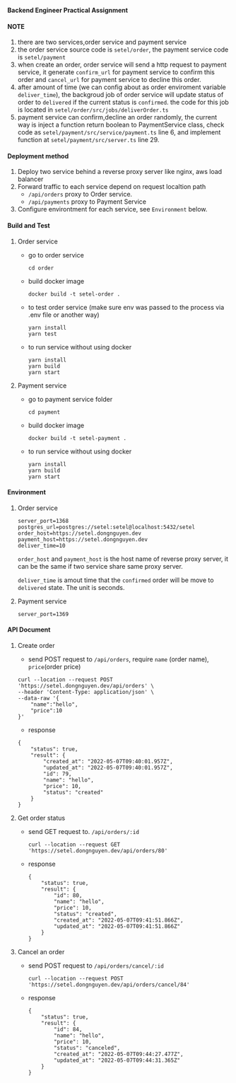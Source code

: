 **Backend Engineer Practical Assignment**

#### NOTE

1. there are two services,order service and payment service
2. the order service source code is `setel/order`, the payment service code is `setel/payment`
3. when create an order, order service will send a http request to payment service, it generate `confirm_url` for payment service to confirm this order and `cancel_url` for payment service to decline this order.
4. after amount of time  (we can config about as order enviroment variable `deliver_time`), the backgroud job of order service will update status of order to `delivered` if the current status is `confirmed`. the code for this job is located in `setel/order/src/jobs/deliverOrder.ts`
5. payment service can confirm,decline an order randomly, the current way is inject a function return boolean to PaymentService class, check code as `setel/payment/src/service/payment.ts` line 6, and implement function at `setel/payment/src/server.ts` line 29.

#### Deployment method

1. Deploy two service behind a reverse proxy server like nginx, aws load balancer
2. Forward traffic to each service depend on request localtion path
   - `/api/orders` proxy to Order service.
   - `/api/payments` proxy to Payment Service 
3. Configure environtment for each service, see `Environment` below.

#### Build and Test

1. Order service

   - go to order service

     ```
     cd order
     ```

   - build docker image

     ```
     docker build -t setel-order .
     ```

   - to test order service (make sure env was passed to the process via .env file or another way)

     ```
     yarn install
     yarn test
     ```

   - to run service without using docker

     ```
     yarn install
     yarn build
     yarn start
     ```

     

2. Payment service

   - go to payment service folder

     ```
     cd payment
     ```

   - build docker image

     ```
     docker build -t setel-payment .
     ```

   - to run service without using docker

     ```
     yarn install
     yarn build
     yarn start
     ```

     

#### Environment

1. Order service

   ```
   server_port=1368
   postgres_url=postgres://setel:setel@localhost:5432/setel
   order_host=https://setel.dongnguyen.dev
   payment_host=https://setel.dongnguyen.dev
   deliver_time=10
   ```

   `order_host` and `payment_host` is the host name of reverse proxy server, it can be the same if two service share same proxy server.

   `deliver_time` is amout time that the `confirmed` order will be move to `delivered` state. The unit is seconds. 

2. Payment service

   ```
   server_port=1369
   ```

   

#### API Document

1. Create order

   - send POST request to `/api/orders`, require `name` (order name), `price`(order price)

   ```
   curl --location --request POST 'https://setel.dongnguyen.dev/api/orders' \
   --header 'Content-Type: application/json' \
   --data-raw '{
       "name":"hello",
       "price":10
   }'
   ```

   - response 

   ```
   {
       "status": true,
       "result": {
           "created_at": "2022-05-07T09:40:01.957Z",
           "updated_at": "2022-05-07T09:40:01.957Z",
           "id": 79,
           "name": "hello",
           "price": 10,
           "status": "created"
       }
   }
   ```

2. Get order status

   - send GET request to. `/api/orders/:id`

     ```
     curl --location --request GET 'https://setel.dongnguyen.dev/api/orders/80'
     ```

   - response

     ```
     {
         "status": true,
         "result": {
             "id": 80,
             "name": "hello",
             "price": 10,
             "status": "created",
             "created_at": "2022-05-07T09:41:51.866Z",
             "updated_at": "2022-05-07T09:41:51.866Z"
         }
     }
     ```

3. Cancel an order

   - send POST request to `/api/orders/cancel/:id`

     ```
     curl --location --request POST 'https://setel.dongnguyen.dev/api/orders/cancel/84'
     ```

   - response

     ```
     {
         "status": true,
         "result": {
             "id": 84,
             "name": "hello",
             "price": 10,
             "status": "canceled",
             "created_at": "2022-05-07T09:44:27.477Z",
             "updated_at": "2022-05-07T09:44:31.365Z"
         }
     }
     ```